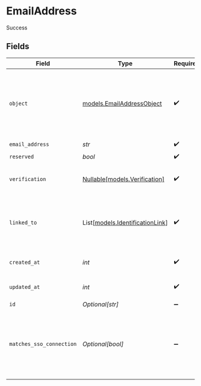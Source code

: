 # EmailAddress

Success


## Fields

| Field                                                                                  | Type                                                                                   | Required                                                                               | Description                                                                            | Example                                                                                |
| -------------------------------------------------------------------------------------- | -------------------------------------------------------------------------------------- | -------------------------------------------------------------------------------------- | -------------------------------------------------------------------------------------- | -------------------------------------------------------------------------------------- |
| `object`                                                                               | [models.EmailAddressObject](../models/emailaddressobject.md)                           | :heavy_check_mark:                                                                     | String representing the object's type. Objects of the same type share the same value.<br/> | email_address                                                                          |
| `email_address`                                                                        | *str*                                                                                  | :heavy_check_mark:                                                                     | N/A                                                                                    | example@clerk.com                                                                      |
| `reserved`                                                                             | *bool*                                                                                 | :heavy_check_mark:                                                                     | N/A                                                                                    | false                                                                                  |
| `verification`                                                                         | [Nullable[models.Verification]](../models/verification.md)                             | :heavy_check_mark:                                                                     | N/A                                                                                    | {<br/>"status": "verified",<br/>"strategy": "admin"<br/>}                              |
| `linked_to`                                                                            | List[[models.IdentificationLink](../models/identificationlink.md)]                     | :heavy_check_mark:                                                                     | N/A                                                                                    | [<br/>{<br/>"type": "oauth_google",<br/>"id": "link_12345"<br/>}<br/>]                 |
| `created_at`                                                                           | *int*                                                                                  | :heavy_check_mark:                                                                     | Unix timestamp of creation<br/>                                                        | 1615458901                                                                             |
| `updated_at`                                                                           | *int*                                                                                  | :heavy_check_mark:                                                                     | Unix timestamp of creation<br/>                                                        | 1615459001                                                                             |
| `id`                                                                                   | *Optional[str]*                                                                        | :heavy_minus_sign:                                                                     | N/A                                                                                    | email_id_56789                                                                         |
| `matches_sso_connection`                                                               | *Optional[bool]*                                                                       | :heavy_minus_sign:                                                                     | Indicates whether this email address domain matches an active enterprise connection.<br/> |                                                                                        |